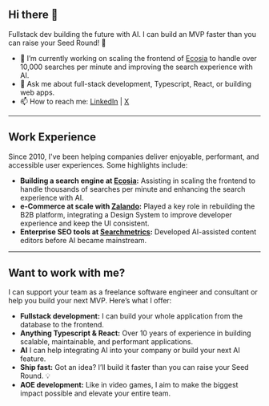 ## Hi there 👋

Fullstack dev building the future with AI. I can build an MVP faster than you can raise your Seed Round! 🚀

- 🔭 I’m currently working on scaling the frontend of [Ecosia](https://www.ecosia.org/) to handle over 10,000 searches per minute and improving the search experience with AI.
- 💬 Ask me about full-stack development, Typescript, React, or building web apps.
- 📫 How to reach me: [LinkedIn](https://linkedin.com/in/denniskortsch) | [X](https://x.com/dennis_kortsch)

---

## Work Experience

Since 2010, I've been helping companies deliver enjoyable, performant, and accessible user experiences. Some highlights include:

- **Building a search engine at [Ecosia](https://www.ecosia.org/):** Assisting in scaling the frontend to handle thousands of searches per minute and enhancing the search experience with AI.
- **e-Commerce at scale with [Zalando](https://www.zalando.com/):** Played a key role in rebuilding the B2B platform, integrating a Design System to improve developer experience and keep the UI consistent.
- **Enterprise SEO tools at [Searchmetrics](https://www.searchmetrics.com/):** Developed AI-assisted content editors before AI became mainstream.

---

## Want to work with me?

I can support your team as a freelance software engineer and consultant or help you build your next MVP. Here’s what I offer:

- **Fullstack development:** I can build your whole application from the database to the frontend.
- **Anything Typescript & React:** Over 10 years of experience in building scalable, maintainable, and performant applications.
- **AI** I can help integrating AI into your company or build your next AI feature.
- **Ship fast:** Got an idea? I’ll build it faster than you can raise your Seed Round. 💡
- **AOE development:** Like in video games, I aim to make the biggest impact possible and elevate your entire team.

